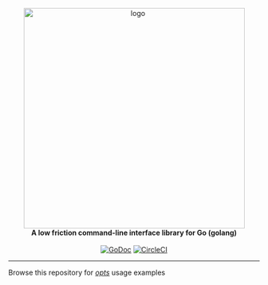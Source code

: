 <p align="center">
  <img width="443" alt="logo" src="https://user-images.githubusercontent.com/633843/57529538-84a22780-7378-11e9-9235-312633dc125e.png"><br>
  <b>A low friction command-line interface library for Go (golang)</b><br><br>
  <a href="https://godoc.org/github.com/jpillora/opts" rel="nofollow"><img src="https://camo.githubusercontent.com/42566bdba17f1a0c86c1a1de859d6ab70bde1457/68747470733a2f2f676f646f632e6f72672f6769746875622e636f6d2f6a70696c6c6f72612f6f7074733f7374617475732e737667" alt="GoDoc" data-canonical-src="https://godoc.org/github.com/jpillora/opts?status.svg" style="max-width:100%;"></a> <a href="https://circleci.com/gh/jpillora/opts" rel="nofollow"><img src="https://camo.githubusercontent.com/34202387888c6b05f640653a29bb1e204f5a9e19/68747470733a2f2f636972636c6563692e636f6d2f67682f6a70696c6c6f72612f6f7074732e7376673f7374796c653d736869656c6426636972636c652d746f6b656e3d36396566396336616330643863656263623335346262383563333737656365666637376266623162" alt="CircleCI" data-canonical-src="https://circleci.com/gh/jpillora/opts.svg?style=shield&amp;circle-token=69ef9c6ac0d8cebcb354bb85c377eceff77bfb1b" style="max-width:100%;"></a>
</p>

---

Browse this repository for [*opts*](https://github.com/jpillora/opts) usage examples